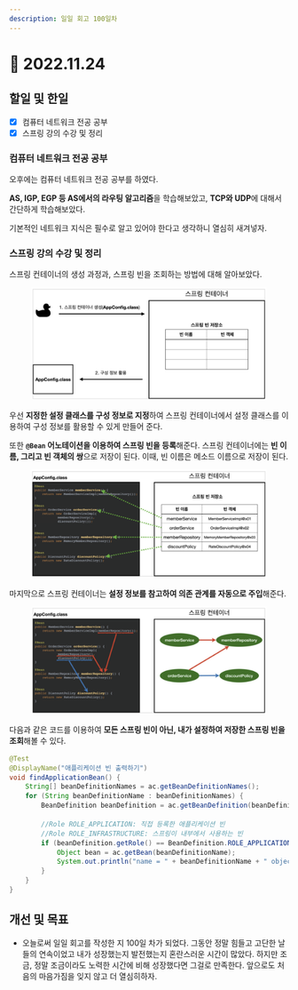 ```yaml
---
description: 일일 회고 100일차
---
```


# 🙂 2022.11.24

## 할일 및 한일&#x20;

* [x] 컴퓨터 네트워크 전공 공부&#x20;
* [x] 스프링 강의 수강 및 정리&#x20;

### 컴퓨터 네트워크 전공 공부&#x20;

오후에는 컴퓨터 네트워크 전공 공부를 하였다.

**AS, IGP, EGP 등 AS에서의 라우팅 알고리즘**을 학습해보았고, **TCP와 UDP**에 대해서 간단하게 학습해보았다.

기본적인 네트워크 지식은 필수로 알고 있어야 한다고 생각하니 열심히 새겨넣자.

### 스프링 강의 수강 및 정리&#x20;

스프링 컨테이너의 생성 과정과, 스프링 빈을 조회하는 방법에 대해 알아보았다.

<figure><img src="../.gitbook/assets/image (10) (1).png" alt=""><figcaption></figcaption></figure>

우선 **지정한 설정 클래스를 구성 정보로 지정**하여 스프링 컨테이너에서 설정 클래스를 이용하여 구성 정보를 활용할 수 있게 만들어 준다.

또한 **`@Bean` 어노테이션을 이용하여 스프링 빈을 등록**해준다. 스프링 컨테이너에는 **빈 이름, 그리고 빈 객체의 쌍**으로 저장이 된다. 이때, 빈 이름은 메소드 이름으로 저장이 된다.

<figure><img src="../.gitbook/assets/image (6).png" alt=""><figcaption></figcaption></figure>

마지막으로 스프링 컨테이너는 **설정 정보를 참고하여 의존 관계를 자동으로 주입**해준다.

<figure><img src="../.gitbook/assets/image (5) (3).png" alt=""><figcaption></figcaption></figure>

다음과 같은 코드를 이용하여 **모든 스프링 빈이 아닌, 내가 설정하여 저장한 스프링 빈을 조회**해볼 수 있다.

```java
@Test
@DisplayName("애플리케이션 빈 출력하기")
void findApplicationBean() {
    String[] beanDefinitionNames = ac.getBeanDefinitionNames();
    for (String beanDefinitionName : beanDefinitionNames) {
        BeanDefinition beanDefinition = ac.getBeanDefinition(beanDefinitionName);

        //Role ROLE_APPLICATION: 직접 등록한 애플리케이션 빈
        //Role ROLE_INFRASTRUCTURE: 스프링이 내부에서 사용하는 빈
        if (beanDefinition.getRole() == BeanDefinition.ROLE_APPLICATION) {
            Object bean = ac.getBean(beanDefinitionName);
            System.out.println("name = " + beanDefinitionName + " object = " + bean);
        }
    }
}
```

## 개선 및 목표&#x20;

* 오늘로써 일일 회고를 작성한 지 100일 차가 되었다. 그동안 정말 힘들고 고단한 날들의 연속이었고 내가 성장했는지 발전했는지 혼란스러운 시간이 많았다. 하지만 조금, 정말 조금이라도 노력한 시간에 비해 성장했다면 그걸로 만족한다. 앞으로도 처음의 마음가짐을 잊지 않고 더 열심히하자.&#x20;
